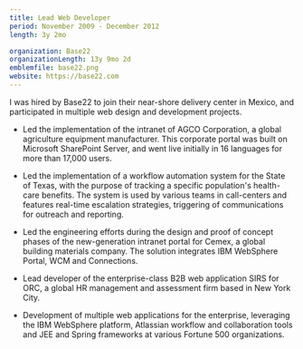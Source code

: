 ```yaml
---
title: Lead Web Developer
period: November 2009 - December 2012
length: 3y 2mo

organization: Base22
organizationLength: 13y 9mo 2d
emblemfile: base22.png
website: https://base22.com
---
```


I was hired by Base22 to join their near-shore delivery center in Mexico, and participated in multiple web design and development projects.

* Led the implementation of the intranet of AGCO Corporation, a global agriculture equipment manufacturer. This corporate portal was built on Microsoft SharePoint Server, and went live initially in 16 languages for more than 17,000 users.

* Led the implementation of a workflow automation system for the State of Texas, with the purpose of tracking a specific population's health-care benefits. The system is used by various teams in call-centers and features real-time escalation strategies, triggering of communications for outreach and reporting.

* Led the engineering efforts during the design and proof of concept phases of the new-generation intranet portal for Cemex, a global building materials company. The solution integrates IBM WebSphere Portal, WCM and Connections.

* Lead developer of the enterprise-class B2B web application SIRS for ORC, a global HR management and assessment firm based in New York City.

* Development of multiple web applications for the enterprise, leveraging the IBM WebSphere platform, Atlassian workflow and collaboration tools and JEE and Spring frameworks at various Fortune 500 organizations.
